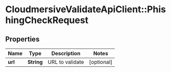 # CloudmersiveValidateApiClient::PhishingCheckRequest

## Properties
Name | Type | Description | Notes
------------ | ------------- | ------------- | -------------
**url** | **String** | URL to validate | [optional] 



